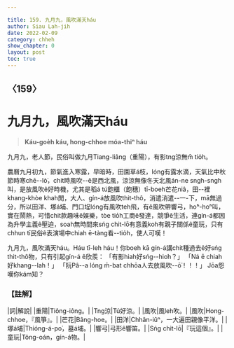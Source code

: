 ```yaml
---

title: 159. 九月九，風吹滿天háu
author: Siau Lah-jih
date: 2022-02-09
category: chheh
show_chapter: 0
layout: post
toc: true
---
```

  
## 〈159〉
# 九月九，風吹滿天háu
>**Káu-goe̍h káu, hong-chhoe móa-thiⁿ háu**

九月九，老人節，民俗叫做九月Tiang-liâng（重陽），有影tng涼無m̄ tio̍h。

農曆九月初九，節氣進入寒露，早暗時，田園草á枝，lóng有露水滴，天氣比中秋節時寒chē--lò͘，chit時風吹--ê是西北風，涼涼無像冬天北風án-ne sngh-sngh叫，是放風吹ê好時機，尤其是稻á tú飽櫃（飽穗）tī-boeh芒花niâ，田--裡khang-khòe khah閒，大人、gín-á放風吹thit-thô，消遣消遣--一-下，mā無過分，所以田洋、塚á埔、門口埕lóng有風吹teh飛，有ê風吹帶響弓，ho͘ⁿ-ho͘ⁿ叫，實在鬧熱，可惜chit款趣味ê娛樂，tòe tio̍h工商ê發達，競爭ê生活，連gín-á都因為升學主義ê壓迫，soah無時間來sńg chit-lō有意義koh有親子關係ê童玩，只有chhun tī民俗ê表演場中chiah ē-tàng看--tio̍h，使人可嘆！

九月九，風吹滿天háu。Háu tī-leh háu！你boeh kā gín-á講chit種過去ê好sńg thit-thô物，只有引起gín-á ê欣羨：
「有影hiah好sńg--hio͘h？」
「Ná ē chiah好khang--lah！」
「阮Pâ--a lóng m̄-bat chhōa人去放風吹--ō͘！！！」
Jōa怨嘆你kám知？

### 【註解】

|詞|解說|
|重陽|Tiông-iông。|
|Tng涼|Tú好涼。|
|風吹|風leh吹。|
|風吹|Hong-chhoe，『風箏』。|
|芒花|Bâng-hoe。|
|田洋|Chhân-iûⁿ，一大遍田親像平洋。|
|塚á埔|Thióng-á-po͘，墓á埔。|
|響弓|弓形ê響笛。|
|Sńg chit-lō|『玩這個』。|
|童玩|Tông-oán，gín-á物。|
